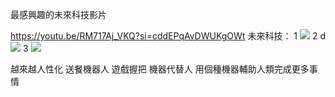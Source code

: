 最感興趣的未來科技影片

https://youtu.be/RM717Aj_VKQ?si=cddEPqAvDWUKgOWt
未來科技：
1
![](https://s3-ap-northeast-1.amazonaws.com/g0v-hackmd-images/uploads/upload_74b8530bd45fca3ffd87d0085523b5a0.png)
2
d![](https://s3-ap-northeast-1.amazonaws.com/g0v-hackmd-images/uploads/upload_cbd6675c888fe38b0ba78d944de556f7.png)
3
![](https://s3-ap-northeast-1.amazonaws.com/g0v-hackmd-images/uploads/upload_477931f82e2c72e2313c8ea3f57ae736.png)

越來越人性化
送餐機器人 遊戲握把 機器代替人 用個種機器輔助人類完成更多事情